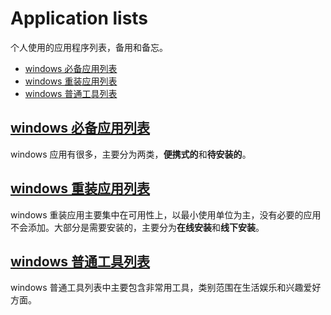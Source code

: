 # Application lists

个人使用的应用程序列表，备用和备忘。

- [windows 必备应用列表](#windows-必备应用列表)
- [windows 重装应用列表](#windows-重装应用列表)
- [windows 普通工具列表](#windows-普通工具列表)

## [windows 必备应用列表](https://github.com/yi-Xu-0100/Application-Lists/blob/master/windowsApplications.md)

windows 应用有很多，主要分为两类，**便携式的**和**待安装的**。

## [windows 重装应用列表](https://github.com/yi-Xu-0100/Application-Lists/blob/master/windowsSystemReinstallationApplications.md)

windows 重装应用主要集中在可用性上，以最小使用单位为主，没有必要的应用不会添加。大部分是需要安装的，主要分为**在线安装**和**线下安装**。

## [windows 普通工具列表](https://github.com/yi-Xu-0100/Application-Lists/blob/master/windowsTools.md)

windows 普通工具列表中主要包含非常用工具，类别范围在生活娱乐和兴趣爱好方面。
